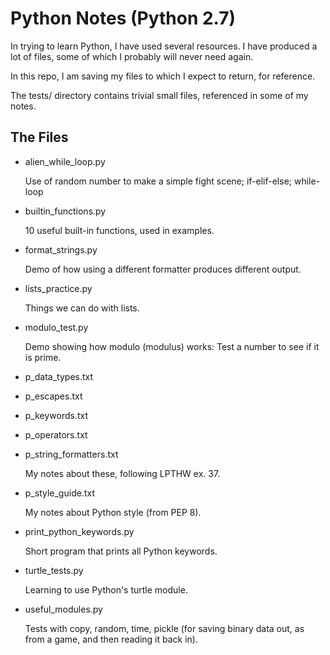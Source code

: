Python Notes (Python 2.7)
=========================

In trying to learn Python, I have used several resources. I have produced a lot of files, some of which I probably will never need again.

In this repo, I am saving my files to which I expect to return, for reference.

The tests/ directory contains trivial small files, referenced in some of my notes.

## The Files

* alien_while_loop.py

  Use of random number to make a simple fight scene; if-elif-else; while-loop

* builtin_functions.py

  10 useful built-in functions, used in examples.

* format_strings.py

  Demo of how using a different formatter produces different output.

* lists_practice.py

  Things we can do with lists.

* modulo_test.py

  Demo showing how modulo (modulus) works: Test a number to see if it is prime.

* p_data_types.txt 
* p_escapes.txt 
* p_keywords.txt 
* p_operators.txt 
* p_string_formatters.txt 

  My notes about these, following LPTHW ex. 37.

* p_style_guide.txt

  My notes about Python style (from PEP 8).

* print_python_keywords.py

  Short program that prints all Python keywords.

* turtle_tests.py

  Learning to use Python's turtle module.

* useful_modules.py

  Tests with copy, random, time, pickle (for saving binary data out, as from a game, and then reading it back in).

